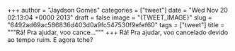 
+++
author = "Jaydson Gomes"
categories = ["tweet"]
date = "Wed Nov 20 02:13:04 +0000 2013"
draft = false
image = "{TWEET_IMAGE}"
slug = "6492ad69ac586836d403d0a9fc547530f9efef60"
tags = ["tweet"]
title = """Rá! Pra ajudar, voo cance..."""
+++
Rá! Pra ajudar, voo cancelado devido ao tempo ruim. E agora tche?
